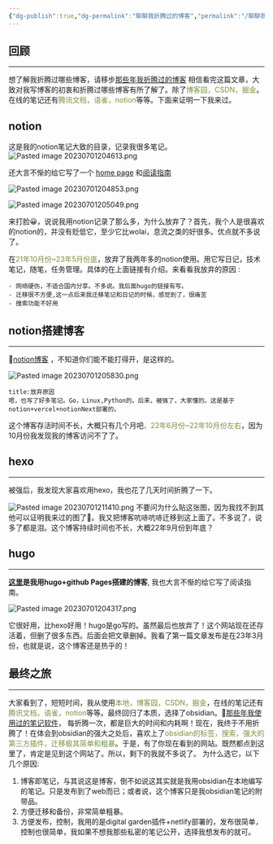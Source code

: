 ```yaml
---
{"dg-publish":true,"dg-permalink":"聊聊我折腾过的博客","permalink":"/聊聊我折腾过的博客/","noteIcon":"","created":"2023-07-01","updated":""}
---
```


## 回顾
---
想了解我折腾过哪些博客，请移步[那些年我折腾过的博客](https://sunnydongbowen.github.io/%E8%81%8A%E8%81%8A%E9%82%A3%E4%BA%9B%E5%B9%B4%E6%88%91%E6%8A%98%E8%85%BE%E8%BF%87%E7%9A%84%E5%8D%9A%E5%AE%A2/)  相信看完这篇文章，大致对我写博客的初衷和折腾过哪些博客有所了解了。除了<font color="#76923c">博客园，CSDN，掘金</font>。在线的笔记还有<font color="#76923c">腾讯文档，语雀，notion</font>等等。下面来证明一下我来过。

## notion 
这是我的notion笔记大致的目录，记录我很多笔记。
![Pasted image 20230701204613.png](/img/user/Pasted%20image%2020230701204613.png)

还大言不惭的给它写了一个 [home page](https://www.notion.so/dongbowen/b0acf6cef7794d2086128341510245b4)  和[阅读指南](https://www.notion.so/dongbowen/c89bc5fa10224548afd3ee13959da790)

![Pasted image 20230701204853.png](/img/user/Pasted%20image%2020230701204853.png)



![Pasted image 20230701205049.png](/img/user/Pasted%20image%2020230701205049.png)

   来打脸😀，说说我用notion记录了那么多，为什么放弃了？首先，我个人是很喜欢的notion的，并没有贬低它，至少它比wolai，息流之类的好很多。优点就不多说了。
   
   在<font color="#76923c">21年10月份~23年5月份底</font>，放弃了我两年多的notion使用。用它写日记，技术笔记，随笔，任务管理。具体的在上面链接有介绍。来看看我放弃的原因 :
```ad-note
- 网络硬伤，不适合国内分享。不多说。我后面hugo的链接有写。
- 迁移很不方便,这一点后来我迁移笔记和日记的时候，感觉到了，很痛苦
- 搜索功能不好用
```

## notion搭建博客
---
🎈[notion博客](https://bowen-xi.vercel.app/category/Go) ，不知道你们能不能打得开，是这样的。

![Pasted image 20230701205830.png](/img/user/Pasted%20image%2020230701205830.png)

```ad-fail
title:放弃原因
嗯，也写了好多笔记。Go，Linux,Python的。后来，被强了，大家懂的。这是基于notion+vercel+notionNext部署的。
```
这个博客存活时间不长，大概只有几个月吧<font color="#76923c">。22年6月份~22年10月份左右</font>，因为10月份我发现我的博客访问不了了。

## hexo
---
被强后，我发现大家喜欢用hexo，我也花了几天时间折腾了一下。

![Pasted image 20230701211410.png](/img/user/Pasted%20image%2020230701211410.png)
不要问为什么贴这张图，因为我找不到其他可以证明我来过的图了🤣。我又把博客吭哧吭哧迁移到这上面了。不多说了，说多了都是泪。这个博客持续时间也不长，大概22年9月份到年底？

## hugo
---
 **[这里](https://sunnydongbowen.github.io/%E9%98%85%E8%AF%BB%E6%8C%87%E5%8D%97/)是我用hugo+github Pages搭建的博客**, 我也大言不惭的给它写了阅读指南。
 
![Pasted image 20230701204317.png](/img/user/Pasted%20image%2020230701204317.png)

它很好用，比hexo好用！hugo是go写的。虽然最后也放弃了！这个网站现在还存活着，但删了很多东西。后面会把文章删掉。我看了第一篇文章发布是在23年3月份，也就是说，这个博客还是热乎的！

## 最终之旅
---
大家看到了，短短时间，我从使用<font color="#76923c">本地，博客园，CSDN，掘金</font>，在线的笔记还有<font color="#76923c">腾讯文档，语雀，notion</font>等等。最终回归了本质，选择了obsidian。🎈[那些年我使用过的笔记软件](https://sunnydongbowen.github.io/%E8%81%8A%E8%81%8A%E6%88%91%E6%8A%98%E8%85%BE%E8%BF%87%E7%9A%84%E7%AC%94%E8%AE%B0%E8%BD%AF%E4%BB%B6/)， 每折腾一次，都是巨大的时间和内耗啊！现在，我终于不用折腾了！在体会到obsidian的强大之处后，喜欢上了<font color="#76923c">obsidian的标签，搜索，强大的第三方插件，迁移极其简单和粗暴</font>。于是，有了你现在看到的网站。既然都点到这里了，肯定是见到这个网站了。所以，剩下的我就不多说了。
为什么选它，以下几个原因:  
1. 博客即笔记，与其说这是博客，倒不如说这其实就是我用obsidian在本地编写的笔记。只是发布到了web而已；或者说，这个博客只是我obsidian笔记的附带品。
2. 方便迁移和备份，非常简单粗暴。
3. 方便发布，控制，我用的是digital garden插件+netlify部署的，发布很简单，控制也很简单，我如果不想我那些私密的笔记公开，选择我想发布的就可。




